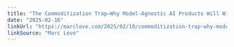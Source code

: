 ```yaml
---
title: "The Commoditization Trap—Why Model-Agnostic AI Products Will Win"
date: "2025-02-16"
linkUrl: "https://marclove.com/2025/02/10/commoditization-trap-why-model-agnostic-ai-products-will-win.html?ref=rogerwong.me"
linkSource: "Marc Love"
---
```

